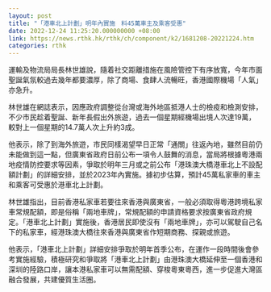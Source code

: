 ```yaml
---
layout: post
title: "「港車北上計劃」明年內實施　料45萬車主及乘客受惠"
date: 2022-12-24 11:25:20.000000000 +08:00
link: https://news.rthk.hk/rthk/ch/component/k2/1681208-20221224.htm
categories: rthk
---
```


運輸及物流局局長林世雄說，隨着社交距離措施在風險管控下有序放寬，今年市面聖誕氣氛較過去幾年都要濃厚，除了商場、食肆人流暢旺，香港國際機場「人氣」亦急升。

林世雄在網誌表示，因應政府調整從台灣或海外地區抵港人士的檢疫和檢測安排，不少市民趁着聖誕、新年長假出外旅遊，過去一個星期經機場出境人次達19萬，較對上一個星期的14.7萬人次上升約3成。

他表示，除了到海外旅遊，市民同樣渴望早日正常「通關」往返內地，雖然目前仍未能做到這一點，但廣東省政府日前公布一項令人鼓舞的消息，當局將根據粵港兩地疫情防控要求等因素，爭取於明年三月或之前公布「港珠澳大橋港車北上不設配額計劃」的詳細安排，並於2023年內實施。據初步估算，預計45萬私家車的車主和乘客可受惠於港車北上計劃。

林世雄指出，目前香港私家車若要往來香港與廣東省，一般必須取得粵港跨境私家車常規配額，即是俗稱「兩地車牌」，常規配額的申請資格要求按廣東省政府規定。「港車北上計劃」實施後，香港居民即使沒有「兩地車牌」，亦可以駕駛自己名下的私家車，經港珠澳大橋往來香港與廣東省作短期商務、探親或旅遊。

他表示，「港車北上計劃」詳細安排爭取於明年首季公布，在運作一段時間後會參考實施經驗，積極研究和爭取將「港車北上計劃」由港珠澳大橋延伸至一個香港和深圳的陸路口岸，讓本港私家車可以無需配額、穿梭粵東粵西，進一步促進大灣區融合發展，共建優質生活圈。
